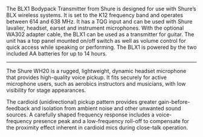 The BLX1 Bodypack Transmitter from Shure is designed for use with Shure’s BLX wireless systems. It is set to the K12 frequency band and operates between 614 and 638 MHz. It has a TQG input and can be used with Shure lavalier, headset, earset and instrument microphones. With the optional WA302 adapter cable, the BLX1 can be used as a transmitter for guitar. The unit has a top panel mounted on/off switch as well as volume control for quick access while speaking or performing. The BLX1 is powered by the two included AA batteries for up to 14 hours.

---

The Shure WH20 is a rugged, lightweight, dynamic headset microphone that provides high-quality voice pickup. It fits securely for active microphone users, such as aerobics instructors and musicians, with low visibility for stage appearances.

The cardioid (unidirectional) pickup pattern provides greater gain-before-feedback and isolation from ambient noise and other unwanted sound sources. A carefully shaped frequency response includes a voice-frequency presence peak and a low-frequency roll-off to compensate for the proximity effect inherent in cardioid mics during close-talk operation.

